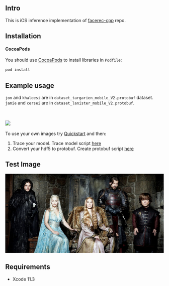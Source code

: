 ## Intro
This is iOS inference implementation of [facerec-cpp](https://github.com/egcode/facerec) repo.
 
## Installation
#### CocoaPods
You should use [CocoaPods](http://cocoapods.org/) to install libraries in `Podfile`:
```ruby
pod install
```

## **Example usage**
`jon` and `khaleesi` are in `dataset_targarien_mobile_V2.protobuf` dataset. <br>
`jamie` and `cersei` are in `dataset_lanister_mobile_V2.protobuf`.

<br><br>
<img src="readme/demo.gif" width="250">

To use your own images try  [Quickstart](https://github.com/egcode/facerec#QuickStart) and then: <br>
1. Trace your model. Trace model script [here](https://github.com/egcode/facerec/blob/master/trace_model.py) <br>
2. Convert your hdf5 to protobuf. Create protobuf script [here](https://github.com/egcode/facerec/blob/master/protobuf/convert_from_h5_to_protobuf.py)


## **Test Image**

![Result](readme/test.jpg)


## **Requirements**
- Xcode 11.3
<br><br>
